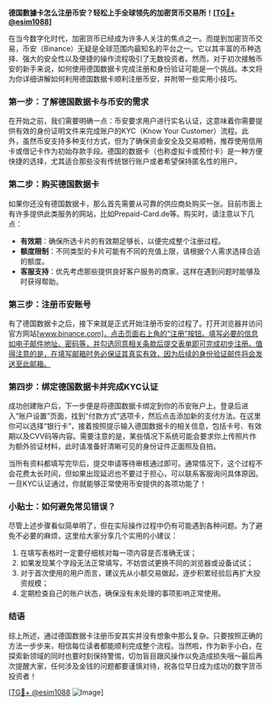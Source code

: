 **德国數據卡怎么注册币安？轻松上手全球领先的加密货币交易所！[[TG💪+ @esim1088](https://t.me/s/esim1088)]**

在当今数字化时代，加密货币已经成为许多人关注的焦点之一。而提到加密货币交易，币安（Binance）无疑是全球范围内最知名的平台之一。它以其丰富的币种选择、强大的安全性以及便捷的操作流程吸引了无数投资者。然而，对于初次接触币安的新手来说，如何使用德国数据卡完成注册和身份验证可能是一个挑战。本文将为你详细讲解如何利用德国数据卡顺利注册币安，并附带一些实用小技巧。

### 第一步：了解德国数据卡与币安的需求

在开始之前，我们需要明确一点：币安要求用户进行实名认证，这意味着你需要提供有效的身份证明文件来完成账户的KYC（Know Your Customer）流程。此外，虽然币安支持多种支付方式，但为了确保资金安全及交易顺畅，推荐使用信用卡或借记卡作为初始存款手段。德国的数据卡（也称虚拟卡或预付卡）是一种方便快捷的选择，尤其适合那些没有传统银行账户或者希望保持匿名性的用户。

### 第二步：购买德国数据卡

如果你还没有德国数据卡，那么首先需要从可靠的供应商处购买一张。目前市面上有许多提供此类服务的网站，比如Prepaid-Card.de等。购买时，请注意以下几点：
- **有效期**：确保所选卡片的有效期足够长，以便完成整个注册过程。
- **额度限制**：不同类型的卡片可能有不同的充值上限，请根据个人需求选择合适的额度。
- **客服支持**：优先考虑那些提供良好客户服务的商家，这样在遇到问题时能够及时获得帮助。

### 第三步：注册币安账号

有了德国数据卡之后，接下来就是正式开始注册币安的过程了。打开浏览器并访问官方网站[www.binance.com]，点击页面右上角的“注册”按钮。填写必要的信息如电子邮件地址、密码等，并勾选同意相关条款后提交表单即可完成初步注册。值得注意的是，在填写邮箱时务必保证其真实有效，因为后续的身份验证邮件将会发送至此邮箱。

### 第四步：绑定德国数据卡并完成KYC认证

成功创建账户后，下一步便是将德国数据卡绑定到你的币安账户上。登录后进入“账户设置”页面，找到“付款方式”选项卡，然后点击添加新的支付方法。在这里你可以选择“银行卡”，接着按照提示输入德国数据卡的相关信息，包括卡号、有效期以及CVV码等内容。需要注意的是，某些情况下系统可能会要求你上传照片作为额外验证材料，此时请准备好清晰可见的身份证件正面照及自拍。

当所有资料都填写完毕后，提交申请等待审核通过即可。通常情况下，这个过程不会花费太长时间，但如果出现延迟也不要过于担心，可以联系客服询问具体原因。一旦KYC认证通过，你就能够正常使用币安提供的各项功能了！

### 小贴士：如何避免常见错误？

尽管上述步骤看似简单明了，但在实际操作过程中仍有可能遇到各种问题。为了避免不必要的麻烦，这里给大家分享几个实用的小建议：
1. 在填写表格时一定要仔细核对每一项内容是否准确无误；
2. 如果发现某个字段无法正常填写，不妨尝试更换不同的浏览器或设备试试；
3. 对于首次使用的用户而言，建议先从小额交易做起，逐步积累经验后再扩大投资规模；
4. 定期检查自己的账户状态，确保没有未处理的事项影响正常使用。

### 结语

综上所述，通过德国数据卡注册币安其实并没有想象中那么复杂。只要按照正确的方法一步步来，相信每位读者都能顺利完成整个流程。当然啦，作为新手小白，在探索新领域的同时也要时刻保持警惕，切勿盲目跟风操作以免造成损失哦～最后再次提醒大家，任何涉及金钱的问题都要谨慎对待，祝各位早日成为成功的数字货币投资者！

[[TG💪+ @esim1088](https://t.me/s/esim1088) ![Image](https://i.postimg.cc/4NQfJmqS/Snipaste-2025-05-13-00-14-12.png)]